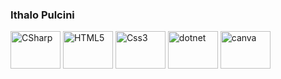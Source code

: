 ### Ithalo Pulcini

<div>
  <img align="center" alt="CSharp" height="60" width="80" src="https://cdn.jsdelivr.net/gh/devicons/devicon/icons/csharp/csharp-original.svg" />
  <img align="center" alt="HTML5" height="60" width="80" src="https://cdn.jsdelivr.net/gh/devicons/devicon/icons/html5/html5-original-wordmark.svg" />
  <img align="center" alt="Css3" height="60" width="80" src="https://cdn.jsdelivr.net/gh/devicons/devicon/icons/css3/css3-original-wordmark.svg" />
  <img align="center" alt="dotnet" height="60" width="80" src="https://cdn.jsdelivr.net/gh/devicons/devicon/icons/dot-net/dot-net-original.svg" />
  <img align="center" alt="canva" height="60" width="80" src="https://cdn.jsdelivr.net/gh/devicons/devicon/icons/canva/canva-original.svg" />
</div>

